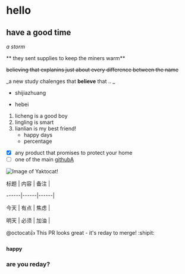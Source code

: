 # hello 
## have a good time
*a storm*

** they sent supplies to keep the miners warm**

~~believing that explanins just about every difference between the name~~

_a new study chalenges that **believe** that .. _

- shijiazhuang
* hebei
1. licheng is a good boy
2. lingling is smart
3. lianlian is my best friend!
    * happy days
    * percentage
- [x] any product that promises to protect your home 
- [ ] one of the main 
[githubA](http://github.com)

![Image of Yaktocat!](http://octodex.github.com/images/yaktocat.png)


标题 | 内容 | 备注 | 

------|------|------| 

今天  | 有点 | 焦虑 |

明天  | 必须 | 加油 |

@octocat:+1:  This PR looks great - it's reday to merge! :shipit:

####   happy
### are you reday?
